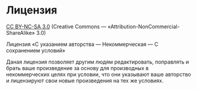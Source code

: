 Лицензия
========

[CC BY-NC-SA 3.0](https://creativecommons.org/licenses/by-nc-sa/3.0/deed.ru) (Creative Commons — «Attribution-NonCommercial-ShareAlike» 3.0)

Лицензия «С указанием авторства — Некоммерческая — С сохранением условий»

Даная лицензия позволяет другим людям редактировать, поправлять и брать ваше произведение за основу для производных в некоммерческих целях при условии, что они указывают ваше авторство и лицензируют свои новые произведения на тех же условиях.
